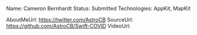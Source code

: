 Name: Cameron Bernhardt
Status: Submitted
Technologies: AppKit, MapKit

AboutMeUrl: https://twitter.com/AstroCB
SourceUrl: https://github.com/AstroCB/Swift-COVID
VideoUrl: 

<!---
EXAMPLE
Name: John Appleseed
Status: Submitted <or> Winner <or> Distinguished <or> Rejected
Technologies: SwiftUI, RealityKit, CoreGraphic

AboutMeUrl: https://linkedin.com/in/johnappleseed
SourceUrl: https://github.com/johnappleseed/wwdc2025
VideoUrl: https://youtu.be/ABCDE123456
-->
